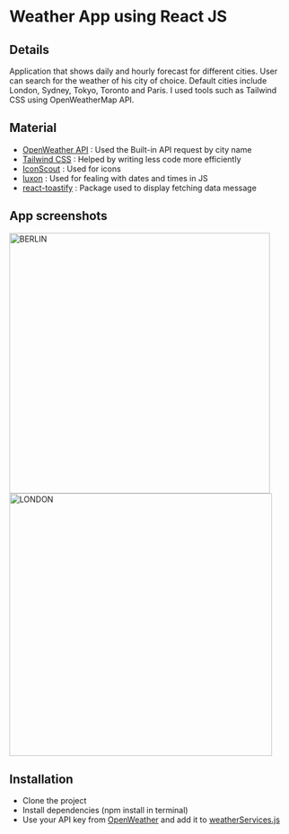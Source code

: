 # Weather App using React JS
## Details
Application that shows daily and hourly forecast for different cities. User can search for the weather of his city of choice. Default cities include 
London, Sydney, Tokyo, Toronto and Paris. I used tools such as Tailwind CSS using OpenWeatherMap API.

## Material
- [OpenWeather API](https://openweathermap.org/) : Used the Built-in API request by city name
- [Tailwind CSS](https://tailwindcss.com/docs/guides/create-react-app) : Helped by writing less code more efficiently
- [IconScout](https://iconscout.com/unicons) : Used for icons
- [luxon](https://www.npmjs.com/package/luxon) : Used for fealing with dates and times in JS
- [react-toastify](https://www.npmjs.com/package/react-toastify?activeTab=dependencies) : Package used to display fetching data message

## App screenshots
<img width="464" alt="BERLIN" src="https://user-images.githubusercontent.com/76455116/222679080-adb99638-2cac-4bc4-a3dc-e93265f25b1b.png">
<img width="468" alt="LONDON" src="https://user-images.githubusercontent.com/76455116/222679060-dadf814f-60f8-4cb9-af5d-0b4727689fb7.png">


## Installation
- Clone the project 
- Install dependencies (npm install in terminal)
- Use your API key from [OpenWeather](https://api.openweathermap.org/) and add it to [weatherServices.js](https://github.com/mkontaratou/weather-app/blob/main/src/services/weatherServices.js)
